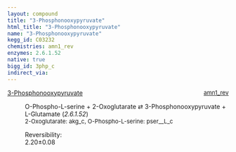 ```yaml
---
layout: compound
title: "3-Phosphonooxypyruvate"
html_title: "3-Phosphonooxypyruvate"
name: "3-Phosphonooxypyruvate"
kegg_id: C03232
chemistries: amn1_rev
enzymes: 2.6.1.52
native: true
bigg_id: 3php_c
indirect_via:
---
```

<dl><dt class="rs-product"><a class="link-dark" data-bs-html="true" data-bs-title="KEGG: C03232" data-bs-toggle="tooltip" href="{{ site.url }}{{ site.baseurl }}/compounds/C03232">3-Phosphonooxypyruvate</a><span style="float: right; max-width: 40%"><a class="link-dark opacity-50" href="{{ site.url }}{{ site.baseurl }}/chemistries/amn1_rev" style="font-size: small; word-wrap: anywhere;">amn1_rev</a></span></dt><dd><p>O-Phospho-L-serine + 2-Oxoglutarate ⇄ 3-Phosphonooxypyruvate + L-Glutamate (<i>2.6.1.52</i>)<br/><span style="font-size: small;"><span data-bs-html="true" data-bs-title="KEGG: C00026" data-bs-toggle="tooltip">2-Oxoglutarate</span>: akg_c, <span data-bs-html="true" data-bs-title="KEGG: C01005" data-bs-toggle="tooltip">O-Phospho-L-serine</span>: pser__L_c</span><br/><div class="reversibility_info">Reversibility: <div class="progress"><div aria-valuemax="100" aria-valuemin="0" aria-valuenow="0" class="progress-bar bg-success" role="progressbar" style="width: 0%"></div></div><span>2.20±0.08</span><div class="progress"><div aria-valuemax="10" aria-valuemin="0" aria-valuenow="2.19893067903729" class="progress-bar bg-danger" role="progressbar" style="width: 21.99%"></div><div aria-valuemax="10" aria-valuemin="0" aria-valuenow="2.19893067903729" class="progress-bar bg-warning" role="progressbar" style="width: 0.76%"></div></div></div></p><dl></dl></dd></dl>
